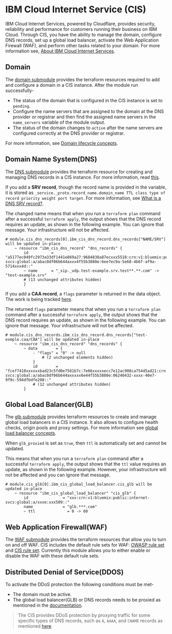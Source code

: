 # IBM Cloud Internet Service (CIS)
IBM Cloud Internet Services, powered by Cloudflare, provides security, reliability and performance for customers running their business on IBM Cloud. Through CIS, you have the ability to manage the domain, configure DNS records, set up a global load balancer, activate the Web Application Firewall (WAF), and perform other tasks related to your domain. For more information see, [About IBM Cloud Internet Services](https://cloud.ibm.com/docs/cis?topic=cis-about-ibm-cloud-internet-services-cis).

## Domain

The [domain submodule](https://github.com/terraform-ibm-modules/terraform-ibm-cis/blob/main/modules/domain/) provides the terraform resources required to add and configure a domain in a CIS instance. After the module run successfully-

* The status of the domain that is configured in the CIS instance is set to `pending`.
* Configure the name servers that are assigned to the domain at the DNS provider or registrar and then find the assigned name servers in the `name_servers` variable of the module output.
* The status of the domain changes to `active` after the name servers are configured correctly at the DNS provider or registrar.

For more information, see [Domain lifecycle concepts](https://cloud.ibm.com/docs/cis?topic=cis-domain-lifecycle-concepts).

## Domain Name System(DNS)

The [DNS submodule](https://github.com/terraform-ibm-modules/terraform-ibm-cis/tree/main/modules/dns) provides the terraform resource for creating and managing DNS records in a CIS instance. For more information, read [this](https://cloud.ibm.com/docs/cis?topic=cis-set-up-your-dns-for-cis).

If you add a **SRV record**, though the record name is provided in the variable, it is stored as `_service._proto.record_name.domain_name TTL class type of record priority weight port target`. For more information, see  [What is a DNS SRV record?](https://www.cloudflare.com/en-gb/learning/dns/dns-records/dns-srv-record/).


The changed name means that when you run a `terraform plan` command after a successful `terraform apply`, the output shows that the DNS record requires an update, as shown in the following example. You can ignore that message. Your infrastructure will not be affected.

    # module.cis_dns_records[0].ibm_cis_dns_record.dns_records["NAME/SRV"] will be updated in-place
        ~ resource "ibm_cis_dns_record" "dns_records" {
            id          = "a5177ec049fc2973a33df1441e869a27:9684838a87ecxxx5518:crn:v1:bluemix:public:internet-svcs:global:a/abac0df06b644axxx4f55b3880e:6ee7ec9a-5e68-4b6f-af9a-5714xxx4d::"
            ~ name      = "_sip._udp.test-example.srv.test**.**.com" -> "test-example.srv"
            # (13 unchanged attributes hidden)
            }

If you add a **CAA record**, a `flags` parameter is returned in the data object. The work is being tracked [here](https://github.com/IBM-Cloud/terraform-provider-ibm/issues/4792).

The returned `flags` parameter means that when you run a `terraform plan` command after a successful `terraform apply`, the output shows that the DNS record requires an update, as shown in the following example. You can ignore that message. Your infrastructure will not be affected.

    # module.cis_dns_records.ibm_cis_dns_record.dns_records["test-exmple.caa/CAA"] will be updated in-place
        ~ resource "ibm_cis_dns_record" "dns_records" {
            ~ data        = {
                - "flags" = "0" -> null
                    # (2 unchanged elements hidden)
                }
                id        = "fcef7410xxxxxxbad23c5fd0e7581b7c:7e66xxxxxecc7e12ac908ca75445ad21:crn:v1:bluemix:public:internet-svcs:global:a/abac0df06b644axxxxx6e44f55b3880e:06240432-xxxx-40e7-9f9c-594dfbdfe208::"
                # (12 unchanged attributes hidden)
            }

## Global Load Balancer(GLB)

The [glb submodule](https://github.com/terraform-ibm-modules/terraform-ibm-cis/blob/main/modules/glb/) provides terraform resources to create and manage global load balancers in a CIS instance. It also allows to configure health checks, origin pools and proxy settings. For more information see [global load balancer concepts](https://cloud.ibm.com/docs/cis?topic=cis-global-load-balancer-glb-concepts).

When `glb_proxied` is set as `true`, then `ttl` is automatically set and cannot be updated.

This means that when you run a `terraform plan` command after a successful `terraform apply`, the output shows that the `ttl` value requires an update, as shown in the following example. However, your infrastructure will not be affected and you can ignore that message.

```
# module.cis_glb[0].ibm_cis_global_load_balancer.cis_glb will be updated in-place
    ~ resource "ibm_cis_global_load_balancer" "cis_glb" {
        id               = "xxx:crn:v1:bluemix:public:internet-svcs:global:a/xxxe:xxx509::"
        name             = "glb.***.com"
        ~ ttl              = 0 -> 60
```

## Web Application Firewall(WAF)

The [WAF submodule](https://github.com/terraform-ibm-modules/terraform-ibm-cis/blob/main/modules/waf/) provides the terraform resources that allow you to turn on and off WAF. CIS includes the default rule sets for WAF: [OWASP rule set](https://cloud.ibm.com/docs/cis?topic=cis-waf-settings#owasp-rule-set-for-waf) and [CIS rule set](https://cloud.ibm.com/docs/cis?topic=cis-waf-settings#cis-ruleset-for-waf). Currently this module allows you to either enable or disable the WAF with these default rule sets.

##  Distributed Denial of Service(DDOS)

To activate the DDoS protection the following conditions must be met-

  * The domain must be active.
  * The global load balancer(GLB) or DNS records needs to be proxied as mentioned in the [documentation](https://cloud.ibm.com/docs/cis?topic=cis-about-ibm-cloud-internet-services-cis).

> The CIS provides DDoS protection by proxying traffic for some specific types of DNS records, such as `A`, `AAAA`, and `CNAME` records as mentioned [here](https://cloud.ibm.com/docs/cli?topic=cli-cis-cli#dns-record).
